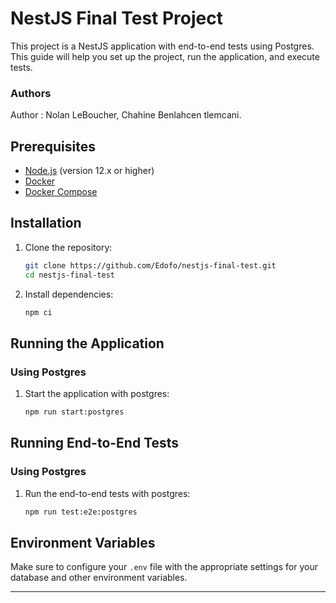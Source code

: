 # NestJS Final Test Project

This project is a NestJS application with end-to-end tests using Postgres. This guide will help you set up the project, run the application, and execute tests.

### Authors
Author : Nolan LeBoucher, Chahine Benlahcen tlemcani. 

## Prerequisites

- [Node.js](https://nodejs.org/) (version 12.x or higher)
- [Docker](https://www.docker.com/get-started)
- [Docker Compose](https://docs.docker.com/compose/install/)

## Installation

1. Clone the repository:

    ```bash
    git clone https://github.com/Edofo/nestjs-final-test.git
    cd nestjs-final-test
    ```

2. Install dependencies:

    ```bash
    npm ci
    ```

## Running the Application

### Using Postgres


1. Start the application with postgres:

    ```bash
    npm run start:postgres
    ```

## Running End-to-End Tests

### Using Postgres

1. Run the end-to-end tests with postgres:

    ```bash
    npm run test:e2e:postgres
    ```

## Environment Variables

Make sure to configure your `.env` file with the appropriate settings for your database and other environment variables.

---
